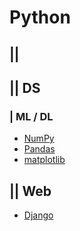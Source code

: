 # Python
## || 

## || DS
### | ML / DL
- [NumPy](ds_numpy)
- [Pandas](ds_pandas)
- [matplotlib](ds_matplotlib)

## || Web
- [Django](web_django)
